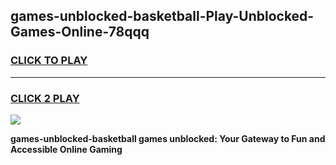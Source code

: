 
## games-unblocked-basketball-Play-Unblocked-Games-Online-78qqq
<h3>
<a href="https://premium76.site?title=games-unblocked-basketball&ref=25A">CLICK TO PLAY</a></h3>
<hr>

<h3>
<a href="https://premium76.site?title=games-unblocked-basketball&ref=25A">CLICK 2 PLAY</a>
  
</h3>

<a href="https://premium76.site?title=games-unblocked-basketball&ref=25A"><img src="https://clearcache.store/games.png"></a>


**games-unblocked-basketball games unblocked: Your Gateway to Fun and Accessible Online Gaming**
